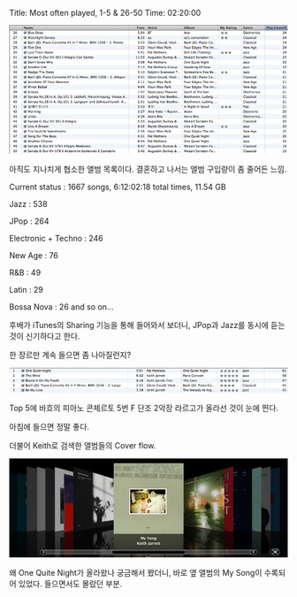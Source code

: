Title: Most often played, 1-5 & 26-50
Time: 02:20:00

![](picture_1-ez_.png)

아직도 지나치게 협소한 앨범 목록이다. 결혼하고 나서는 앨범 구입량이 좀 줄어든 느낌.

  
Current status : 1667 songs, 6:12:02:18 total times, 11.54 GB

  
Jazz : 538

JPop : 264

Electronic + Techno : 246

New Age : 76

R&B : 49

Latin : 29

Bossa Nova : 26 and so on...

  
  
후배가 iTunes의 Sharing 기능을 통해 들어와서 보더니, JPop과 Jazz를 동시에 듣는 것이 신기하다고 한다.

한 장르만 계속 들으면 좀 나아질런지?

  
  
  
  
![](picture_2-ez_.png)

  
Top 5에 바흐의 피아노 콘체르토 5번 F 단조 2악장 라르고가 올라선 것이 눈에 띈다.

아침에 들으면 정말 좋다.

  
더불어 Keith로 검색한 앨범들의 Cover flow.

  
![](picture_3-ez_.png)

  

왜 One Quite Night가 올라왔나 궁금해서 봤더니, 바로 옆 앨범의 My Song이 수록되어 있었다. 들으면서도 몰랐던 부분.

  
  

